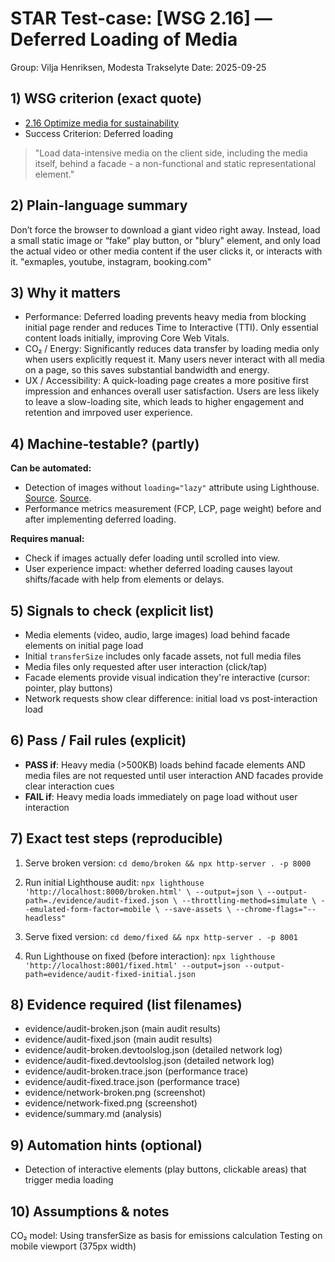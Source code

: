 # STAR Test-case: [WSG 2.16] — Deferred Loading of Media

Group: Vilja Henriksen, Modesta Trakselyte
Date: 2025-09-25

## 1) WSG criterion (exact quote)
- [2.16 Optimize media for sustainability](https://w3c.github.io/sustainableweb-wsg/#optimize-media-for-sustainability)
- Success Criterion: Deferred loading
> "Load data-intensive media on the client side, including the media itself, behind a facade - a non-functional and static representational element."

## 2) Plain-language summary
Don’t force the browser to download a giant video right away. Instead, load a small static image or “fake” play button, or "blury" element, and only load the actual video or other media content if the user clicks it, or interacts with it. "exmaples, youtube, instagram, booking.com"

## 3) Why it matters
- Performance: Deferred loading prevents heavy media from blocking initial page render and reduces Time to Interactive (TTI). Only essential content loads initially, improving Core Web Vitals.
- CO₂ / Energy: Significantly reduces data transfer by loading media only when users explicitly request it. Many users never interact with all media on a page, so this saves substantial bandwidth and energy.
- UX / Accessibility: A quick-loading page creates a more positive first impression and enhances overall user satisfaction. Users are less likely to leave a slow-loading site, which leads to higher engagement and retention and imrpoved user experience. 


## 4) Machine-testable? (partly)
**Can be automated:**
- Detection of images without `loading="lazy"` attribute using Lighthouse. [Source](https://web.dev/articles/browser-level-image-lazy-loading). [Source](https://developer.mozilla.org/en-US/docs/Web/Performance/Guides/Lazy_loading#images_and_iframes).
- Performance metrics measurement (FCP, LCP, page weight) before and after implementing deferred loading.

**Requires manual:**
- Check if images actually defer loading until scrolled into view.
- User experience impact: whether deferred loading causes layout shifts/facade with help from elements or delays.

## 5) Signals to check (explicit list)
- Media elements (video, audio, large images) load behind facade elements on initial page load
- Initial `transferSize` includes only facade assets, not full media files
- Media files only requested after user interaction (click/tap)
- Facade elements provide visual indication they're interactive (cursor: pointer, play buttons)
- Network requests show clear difference: initial load vs post-interaction load

## 6) Pass / Fail rules (explicit)
- **PASS if**: Heavy media (>500KB) loads behind facade elements AND media files are not requested until user interaction AND facades provide clear interaction cues
- **FAIL if**: Heavy media loads immediately on page load without user interaction

## 7) Exact test steps (reproducible)
1. Serve broken version: `cd demo/broken && npx http-server . -p 8000`
2. Run initial Lighthouse audit: `npx lighthouse 'http://localhost:8000/broken.html' \
--output=json \
--output-path=./evidence/audit-fixed.json \
--throttling-method=simulate \
--emulated-form-factor=mobile \
--save-assets \
--chrome-flags="--headless"`

3. Serve fixed version: `cd demo/fixed && npx http-server . -p 8001` 
4. Run Lighthouse on fixed (before interaction): `npx lighthouse 'http://localhost:8001/fixed.html' --output=json --output-path=evidence/audit-fixed-initial.json`


## 8) Evidence required (list filenames)
- evidence/audit-broken.json (main audit results)
- evidence/audit-fixed.json (main audit results)
- evidence/audit-broken.devtoolslog.json (detailed network log)
- evidence/audit-fixed.devtoolslog.json (detailed network log)
- evidence/audit-broken.trace.json (performance trace)
- evidence/audit-fixed.trace.json (performance trace)
- evidence/network-broken.png (screenshot)
- evidence/network-fixed.png (screenshot)
- evidence/summary.md (analysis)

## 9) Automation hints (optional)
- Detection of interactive elements (play buttons, clickable areas) that trigger media loading

## 10) Assumptions & notes
CO₂ model: Using transferSize as basis for emissions calculation
Testing on mobile viewport (375px width)


